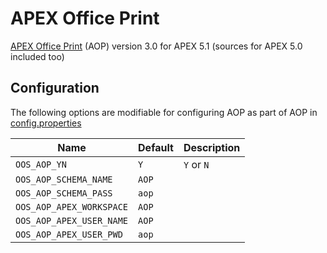 # APEX Office Print

[APEX Office Print](apexofficeprint.com) (AOP) version 3.0 for APEX 5.1 (sources for APEX 5.0 included too)

## Configuration

The following options are modifiable for configuring AOP as part of AOP in [config.properties](/config.properties)

Name | Default | Description
--- | --- | ---
`OOS_AOP_YN` | `Y` | `Y` or `N`
`OOS_AOP_SCHEMA_NAME` | `AOP` |
`OOS_AOP_SCHEMA_PASS` | `aop` |
`OOS_AOP_APEX_WORKSPACE` | `AOP` |
`OOS_AOP_APEX_USER_NAME` | `AOP` |
`OOS_AOP_APEX_USER_PWD` | `aop` |
